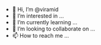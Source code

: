- 👋 Hi, I’m @viramid
- 👀 I’m interested in ...
- 🌱 I’m currently learning ...
- 💞️ I’m looking to collaborate on ...
- 📫 How to reach me ...

<!---
viramid/viramid is a ✨ special ✨ repository because its `README.md` (this file) appears on your GitHub profile.
You can click the Preview link to take a look at your changes.
--->
